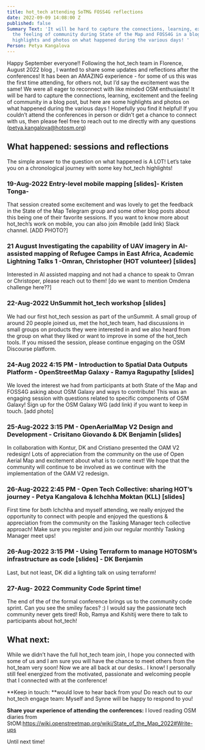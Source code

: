 ```yaml
---
title: hot_tech attending SoTM& FOSS4G reflections
date: 2022-09-09 14:08:00 Z
published: false
Summary Text: 'It will be hard to capture the connections, learning, excitement and
  the feeling of community during State of the Map and FOSS4G in a blog: read some
  highlights and photos on what happened during the various days! '
Person: Petya Kangalova
---
```


Happy September everyone!! Following the hot_tech team in Florence, August 2022 blog , I wanted to share some updates and reflections after the conferences! It has been an AMAZING experience - for some of us this was the first time attending, for others not, but I’d say the excitement was the same! We were all eager to reconnect with like minded OSM enthusiasts!
It will be hard to capture the connections, learning, excitement and the feeling of community in a blog post, but here are some highlights and photos on what happened during the various days ! Hopefully you find it helpful!  If you couldn’t attend the conferences in person or didn’t get a chance to connect with us, then please feel free to reach out to me directly with any questions (petya.kangalova@hotosm.org)

## What happened: sessions and reflections

The simple answer to the question on what happened  is A LOT! Let’s take you on a chronological journey with some key hot_tech highlights!

### 19-Aug-2022 Entry-level mobile mapping \[slides\]- Kristen Tonga-
That session created some excitement and was lovely to get the feedback in the State of the Map Telegram group and some other blog posts about this being one of their favorite sessions. If you want to know more about hot_tech’s work on mobile, you can also join #mobile (add link) Slack channel.
\[ADD PHOTO?\]

### 21 August Investigating the capability of UAV imagery in AI-assisted mapping of Refugee Camps in East Africa, Academic Lightning Talks 1 -Omran, Christopher (HOT volunteer) \[slides\]

Interested in AI assisted mapping and not had a chance to speak to Omran or Christoper, please reach out to them! \[do we want to mention Omdena challenge here??\]

### 22-Aug-2022 UnSummit hot_tech workshop \[slides\]
We had our first hot_tech session as part of the unSummit. A small group of around 20 people joined us, met the hot_tech team, had discussions in small groups on products they were interested in and we also heard from the group on what they liked or want to improve in some of the hot_tech tools.  If you missed the session, please continue engaging on the OSM Discourse platform.

### 24-Aug 2022 4:15 PM - Introduction to Spatial Data Outputs Platform - OpenStreetMap Galaxy - Ramya Ragupathy \[slides\]
We loved the interest we had from participants at both State of the Map and FOSS4G asking about OSM Galaxy and ways to contribute! This was an engaging session with questions related to specific components of OSM Galaxy! Sign up for the OSM Galaxy WG (add link) if you want to keep in touch.
\[add photo\]

### 25-Aug-2022 3:15 PM - OpenAerialMap V2 Design and Development - Crisitano Giovando & DK Benjamin \[slides\]
In collaboration with Kontur, DK and Cristiano presented the OAM V2 redesign! Lots of appreciation from the community on the use of Open Aerial Map and excitement about what is to come next! We hope that the community will continue to be involved as we continue with the implementation of the OAM V2 redesign.

### 26-Aug-2022 2:45 PM - Open Tech Collective: sharing HOT’s journey - Petya Kangalova & Ichchha Moktan (KLL) \[slides\]
First time for both Ichchha and myself attending, we really enjoyed the opportunity to connect with people and enjoyed the questions & appreciation from the community on the Tasking Manager tech collective approach! Make sure you register and join our regular monthly Tasking Manager meet ups!

### 26-Aug-2022 3:15 PM - Using Terraform to manage HOTOSM’s infrastructure as code \[slides\] - DK Benjamin
Last, but not least, DK did a lighting talk on using terraform!

### 27-Aug- 2022  Community Code Sprint time!
The end of the of the formal conference brings us to the community code sprint. Can you see the smiley faces? :) I would say the passionate tech community never gets tired! Rob, Ramya and Kshitij were there to talk to participants about hot_tech!

## What next:
While we didn’t have the full hot_tech team join, I hope you connected with some of us and I am sure you will have the chance to meet others from the hot_team very soon! Now we are all back at our desks.. I know! I personally still feel energized from the motivated, passionate and welcoming people that I connected with at the conference!

**Keep in touch: **would love to hear back from you! Do reach out to our hot_tech engage team: Myself and Synne will be happy to  respond to you!

**Share your experience of attending the conferences:** I loved reading OSM diaries from StOM:https://wiki.openstreetmap.org/wiki/State_of_the_Map_2022#Write-ups

Until next time!
